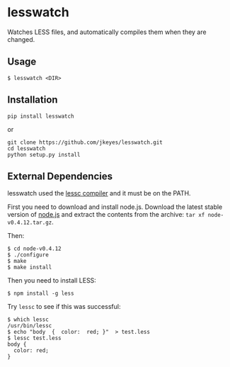 # lesswatch

Watches LESS files, and automatically compiles them when they
are changed.

## Usage

    $ lesswatch <DIR>

## Installation

    pip install lesswatch
    
or

    git clone https://github.com/jkeyes/lesswatch.git
    cd lesswatch
    python setup.py install

## External Dependencies

lesswatch used the [lessc compiler](http://lesscss.org/#guide)
and it must be on the PATH.

First you need to download and install node.js. Download the latest 
stable version of [node.js](http://nodejs.org/#download) and 
extract the contents from the archive: `tar xf node-v0.4.12.tar.gz`.

Then:

    $ cd node-v0.4.12
    $ ./configure
    $ make
    $ make install

Then you need to install LESS:

    $ npm install -g less

Try `lessc` to see if this was successful:

    $ which lessc
    /usr/bin/lessc
    $ echo "body  {  color:  red; }"  > test.less
    $ lessc test.less
    body {
      color: red;
    }
